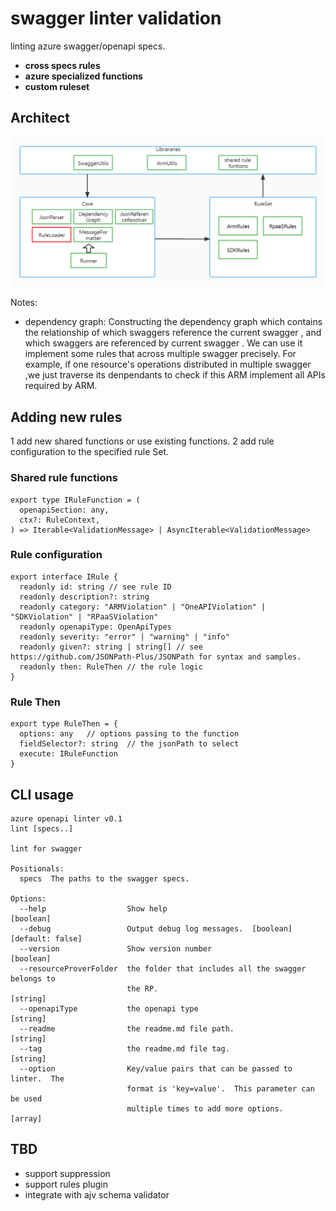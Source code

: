 # swagger linter validation

 linting azure swagger/openapi specs. 

- **cross specs rules**
- **azure specialized functions**
- **custom ruleset**

## Architect
![image](./overview.jpg)

Notes:
- dependency graph:
   Constructing the dependency graph which contains the relationship of which swaggers reference the current swagger , and which swaggers are referenced by current swagger .  We can use it implement some rules that across multiple swagger precisely. For example, if one resource's operations distributed in multiple swagger ,we just traverse its denpendants to check if this ARM implement all APIs required by ARM.

## Adding new rules
1 add new shared functions or use existing functions.
2 add rule configuration to the specified rule Set.

### Shared rule functions
```
export type IRuleFunction = (
  openapiSection: any,
  ctx?: RuleContext,
) => Iterable<ValidationMessage> | AsyncIterable<ValidationMessage>
```
### Rule configuration
```
export interface IRule {
  readonly id: string // see rule ID
  readonly description?: string
  readonly category: "ARMViolation" | "OneAPIViolation" | "SDKViolation" | "RPaaSViolation"
  readonly openapiType: OpenApiTypes
  readonly severity: "error" | "warning" | "info"
  readonly given?: string | string[] // see https://github.com/JSONPath-Plus/JSONPath for syntax and samples.
  readonly then: RuleThen // the rule logic
}
```

### Rule Then
```
export type RuleThen = {
  options: any   // options passing to the function
  fieldSelector?: string  // the jsonPath to select 
  execute: IRuleFunction
}
```

## CLI usage
```
azure openapi linter v0.1            
lint [specs..]

lint for swagger

Positionals:
  specs  The paths to the swagger specs.

Options:
  --help                  Show help                                    [boolean]
  --debug                 Output debug log messages.  [boolean] [default: false]
  --version               Show version number                          [boolean]
  --resourceProverFolder  the folder that includes all the swagger belongs to
                          the RP.                                       [string]
  --openapiType           the openapi type                              [string]
  --readme                the readme.md file path.                      [string]
  --tag                   the readme.md file tag.                       [string]
  --option                Key/value pairs that can be passed to linter.  The
                          format is 'key=value'.  This parameter can be used
                          multiple times to add more options.            [array]
```

## TBD
- support suppression 
- support rules plugin
- integrate with ajv schema validator
